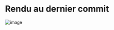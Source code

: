 # Rendu au dernier commit 
![image](https://user-images.githubusercontent.com/5682949/169562594-cd4a4ca9-e0e4-436a-9706-524d0d302eda.png)

